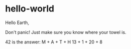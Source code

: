 # hello-world

Hello Earth,

Don't panic! Just make sure you know where your towel is.

42 is the answer:
M  +  A  +  T  +  H
13 +  1  +  20 +  8
